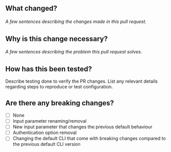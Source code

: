 ## What changed?
###### A few sentences describing the changes made in this pull request.

## Why is this change necessary?
###### A few sentences describing the problem this pull request solves.

## How has this been tested?
Describe testing done to verify the PR changes.
List any relevant details regarding steps to reproduce or test configuration.

## Are there any breaking changes?
- [ ] None
- [ ] Input parameter renaming/removal
- [ ] New input parameter that changes the previous default behaviour
- [ ] Authentication option removal
- [ ] Changing the default CLI that come with breaking changes compared to the previous default CLI version